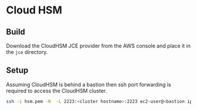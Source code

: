 # Cloud HSM

## Build
Download the CloudHSM JCE provider from the AWS console and place it in the `jce` directory.

## Setup
Assuming CloudHSM is behind a bastion then ssh port forwarding is required to access the CloudHSM cluster.

```bash
ssh -i hsm.pem -N  -L 2223:<cluster hostname>:2223 ec2-user@<bastion ip>
```